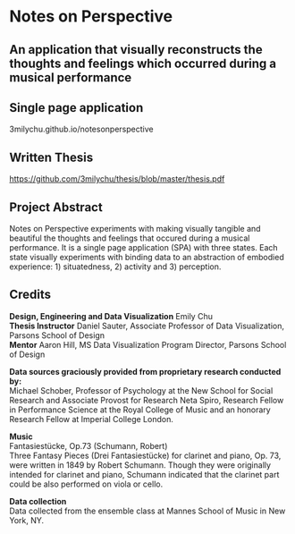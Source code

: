 # Notes on Perspective
## An application that visually reconstructs the thoughts and feelings which occurred during a musical performance

## Single page application
3milychu.github.io/notesonperspective

## Written Thesis
https://github.com/3milychu/thesis/blob/master/thesis.pdf

## Project Abstract
Notes on Perspective experiments with making visually tangible and beautiful the thoughts and feelings that occured during a musical performance. It is a single page application (SPA) with three states. Each state visually experiments with binding data to an abstraction of embodied experience: 1) situatedness, 2) activity and 3) perception.

## Credits
**Design, Engineering and Data Visualization** Emily Chu<br>
**Thesis Instructor** Daniel Sauter, Associate Professor of Data Visualization, Parsons School of Design<br>
**Mentor** Aaron Hill, MS Data Visualization Program Director, Parsons School of Design<br>

**Data sources graciously provided from proprietary research conducted by:**<br>
Michael Schober, Professor of Psychology at the New School for Social Research and Associate Provost for Research
Neta Spiro, Research Fellow in Performance Science at the Royal College of Music and an honorary Research Fellow at Imperial College London.

**Music**<br>
Fantasiestücke, Op.73 (Schumann, Robert)<br>
Three Fantasy Pieces (Drei Fantasiestücke) for clarinet and piano, Op. 73, were written in 1849 by Robert Schumann. Though they were originally intended for clarinet and piano, Schumann indicated that the clarinet part could be also performed on viola or cello.

**Data collection**<br>
Data collected from the ensemble class at Mannes School of Music in New York, NY.
